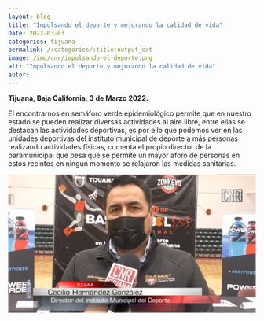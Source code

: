 ```yaml
---
layout: blog
title: "Impulsando el deporte y mejorando la calidad de vida"
Date: 2022-03-03
categories: tijuana
permalink: /:categories/:title:output_ext
image: /img/cnr/impulsando-el-deporte.png
alt: "Impulsando el deporte y mejorando la calidad de vida"
autor:
---
```


**Tijuana, Baja California; 3 de Marzo 2022.** 

El encontrarnos en semáforo verde epidemiológico permite que en nuestro estado se pueden realizar diversas actividades al aire libre, entre ellas se destacan las actividades deportivas, es por ello que podemos ver en las unidades deportivas del instituto municipal de deporte a más personas realizando actividades físicas, comenta el propio director de la paramunicipal que pesa que se permite un mayor aforo de personas en estos recintos en ningún momento se relajaron las medidas sanitarias.

<div id="carouselExampleSlidesOnly" class="carousel slide" data-ride="carousel">
  <div class="carousel-inner">
    <div class="carousel-item active">
       <img class="d-block w-100" src="/img/cnr/impulsando-el-deporte.png" loading="lazy"  alt="Impulsando el deporte y mejorando la calidad de vida">
    </div>
  </div>
</div>